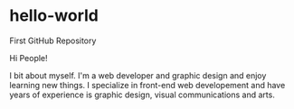 # hello-world
First GitHub Repository

Hi People!

I bit about myself. I'm a web developer and graphic design and enjoy learning new things. 
I specialize in front-end web developement and have years of experience is graphic design, visual communications and arts. 

